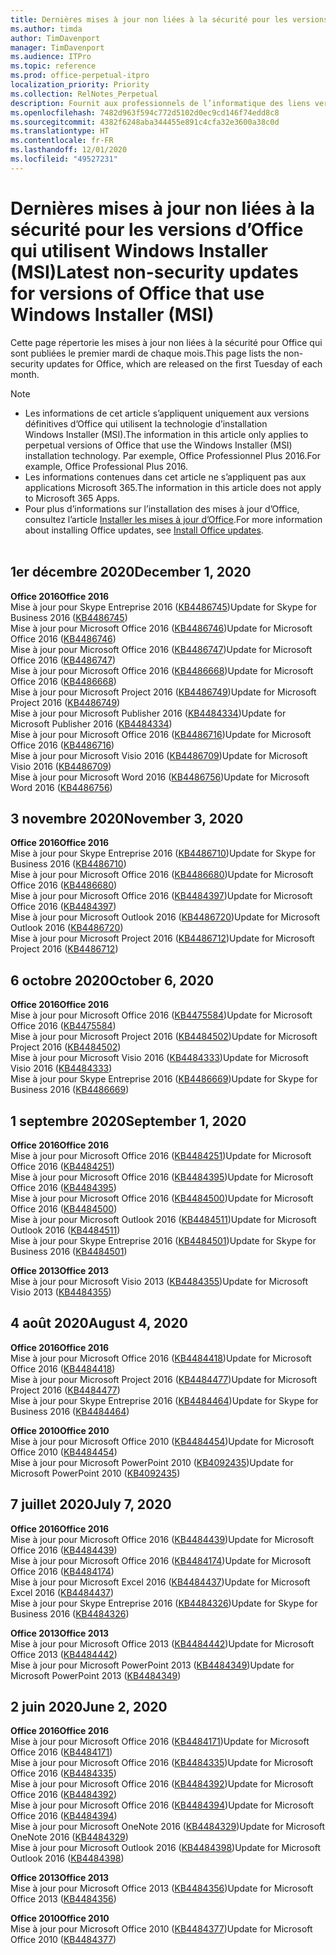 ```yaml
---
title: Dernières mises à jour non liées à la sécurité pour les versions d’Office qui utilisent Windows Installer (MSI)
ms.author: timda
author: TimDavenport
manager: TimDavenport
ms.audience: ITPro
ms.topic: reference
ms.prod: office-perpetual-itpro
localization_priority: Priority
ms.collection: RelNotes_Perpetual
description: Fournit aux professionnels de l’informatique des liens vers les dernières informations sur les mises à jour non liées à la sécurité pour les versions définitives d’Office 2016, Office 2013 et Office 2010
ms.openlocfilehash: 7482d963f594c772d5102d0ec9cd146f74edd8c8
ms.sourcegitcommit: 4382f6248aba344455e891c4cfa32e3600a38c0d
ms.translationtype: HT
ms.contentlocale: fr-FR
ms.lasthandoff: 12/01/2020
ms.locfileid: "49527231"
---
```

# <a name="latest-non-security-updates-for-versions-of-office-that-use-windows-installer-msi"></a><span data-ttu-id="b1fcc-103">Dernières mises à jour non liées à la sécurité pour les versions d’Office qui utilisent Windows Installer (MSI)</span><span class="sxs-lookup"><span data-stu-id="b1fcc-103">Latest non-security updates for versions of Office that use Windows Installer (MSI)</span></span>

<span data-ttu-id="b1fcc-104">Cette page répertorie les mises à jour non liées à la sécurité pour Office qui sont publiées le premier mardi de chaque mois.</span><span class="sxs-lookup"><span data-stu-id="b1fcc-104">This page lists the non-security updates for Office, which are released on the first Tuesday of each month.</span></span>

> [!NOTE]
> - <span data-ttu-id="b1fcc-105">Les informations de cet article s’appliquent uniquement aux versions définitives d’Office qui utilisent la technologie d’installation Windows Installer (MSI).</span><span class="sxs-lookup"><span data-stu-id="b1fcc-105">The information in this article only applies to perpetual versions of Office that use the Windows Installer (MSI) installation technology.</span></span> <span data-ttu-id="b1fcc-106">Par exemple, Office Professionnel Plus 2016.</span><span class="sxs-lookup"><span data-stu-id="b1fcc-106">For example, Office Professional Plus 2016.</span></span>
> - <span data-ttu-id="b1fcc-107">Les informations contenues dans cet article ne s’appliquent pas aux applications Microsoft 365.</span><span class="sxs-lookup"><span data-stu-id="b1fcc-107">The information in this article does not apply to Microsoft 365 Apps.</span></span>
> - <span data-ttu-id="b1fcc-108">Pour plus d’informations sur l’installation des mises à jour d’Office, consultez l’article [Installer les mises à jour d’Office](https://support.office.com/article/2ab296f3-7f03-43a2-8e50-46de917611c5).</span><span class="sxs-lookup"><span data-stu-id="b1fcc-108">For more information about installing Office updates, see [Install Office updates](https://support.office.com/article/2ab296f3-7f03-43a2-8e50-46de917611c5).</span></span>
<br/><br/>


## <a name="december-1-2020"></a><span data-ttu-id="b1fcc-109">1er décembre 2020</span><span class="sxs-lookup"><span data-stu-id="b1fcc-109">December 1, 2020</span></span>
<span data-ttu-id="b1fcc-110">**Office 2016**</span><span class="sxs-lookup"><span data-stu-id="b1fcc-110">**Office 2016**</span></span><br/>
<span data-ttu-id="b1fcc-111">Mise à jour pour Skype Entreprise 2016 ([KB4486745](https://support.microsoft.com/help/4486745))</span><span class="sxs-lookup"><span data-stu-id="b1fcc-111">Update for Skype for Business 2016 ([KB4486745](https://support.microsoft.com/help/4486745))</span></span> <br/>
<span data-ttu-id="b1fcc-112">Mise à jour pour Microsoft Office 2016 ([KB4486746](https://support.microsoft.com/help/4486746))</span><span class="sxs-lookup"><span data-stu-id="b1fcc-112">Update for Microsoft Office 2016 ([KB4486746](https://support.microsoft.com/help/4486746))</span></span> <br/> <span data-ttu-id="b1fcc-113">Mise à jour pour Microsoft Office 2016 ([KB4486747](https://support.microsoft.com/help/4486747))</span><span class="sxs-lookup"><span data-stu-id="b1fcc-113">Update for Microsoft Office 2016 ([KB4486747](https://support.microsoft.com/help/4486747))</span></span> <br/> <span data-ttu-id="b1fcc-114">Mise à jour pour Microsoft Office 2016 ([KB4486668](https://support.microsoft.com/help/4486668))</span><span class="sxs-lookup"><span data-stu-id="b1fcc-114">Update for Microsoft Office 2016 ([KB4486668](https://support.microsoft.com/help/4486668))</span></span> <br/>
<span data-ttu-id="b1fcc-115">Mise à jour pour Microsoft Project 2016 ([KB4486749](https://support.microsoft.com/help/4486749))</span><span class="sxs-lookup"><span data-stu-id="b1fcc-115">Update for Microsoft Project 2016 ([KB4486749](https://support.microsoft.com/help/4486749))</span></span> <br/> <span data-ttu-id="b1fcc-116">Mise à jour pour Microsoft Publisher 2016 ([KB4484334](https://support.microsoft.com/help/4484334))</span><span class="sxs-lookup"><span data-stu-id="b1fcc-116">Update for Microsoft Publisher 2016 ([KB4484334](https://support.microsoft.com/help/4484334))</span></span> <br/> <span data-ttu-id="b1fcc-117">Mise à jour pour Microsoft Office 2016 ([KB4486716](https://support.microsoft.com/help/4486716))</span><span class="sxs-lookup"><span data-stu-id="b1fcc-117">Update for Microsoft Office 2016 ([KB4486716](https://support.microsoft.com/help/4486716))</span></span> <br/> <span data-ttu-id="b1fcc-118">Mise à jour pour Microsoft Visio 2016 ([KB4486709](https://support.microsoft.com/help/4486709))</span><span class="sxs-lookup"><span data-stu-id="b1fcc-118">Update for Microsoft Visio 2016 ([KB4486709](https://support.microsoft.com/help/4486709))</span></span> <br/>
<span data-ttu-id="b1fcc-119">Mise à jour pour Microsoft Word 2016 ([KB4486756](https://support.microsoft.com/help/4486756))</span><span class="sxs-lookup"><span data-stu-id="b1fcc-119">Update for Microsoft Word 2016 ([KB4486756](https://support.microsoft.com/help/4486756))</span></span> <br/> 


## <a name="november-3-2020"></a><span data-ttu-id="b1fcc-120">3 novembre 2020</span><span class="sxs-lookup"><span data-stu-id="b1fcc-120">November 3, 2020</span></span>
<span data-ttu-id="b1fcc-121">**Office 2016**</span><span class="sxs-lookup"><span data-stu-id="b1fcc-121">**Office 2016**</span></span><br/>
<span data-ttu-id="b1fcc-122">Mise à jour pour Skype Entreprise 2016 ([KB4486710](https://support.microsoft.com/help/4486710))</span><span class="sxs-lookup"><span data-stu-id="b1fcc-122">Update for Skype for Business 2016 ([KB4486710](https://support.microsoft.com/help/4486710))</span></span> <br/>
<span data-ttu-id="b1fcc-123">Mise à jour pour Microsoft Office 2016 ([KB4486680](https://support.microsoft.com/help/4486680))</span><span class="sxs-lookup"><span data-stu-id="b1fcc-123">Update for Microsoft Office 2016 ([KB4486680](https://support.microsoft.com/help/4486680))</span></span> <br/>
<span data-ttu-id="b1fcc-124">Mise à jour pour Microsoft Office 2016 ([KB4484397](https://support.microsoft.com/help/4484397))</span><span class="sxs-lookup"><span data-stu-id="b1fcc-124">Update for Microsoft Office 2016 ([KB4484397](https://support.microsoft.com/help/4484397))</span></span> <br/>
<span data-ttu-id="b1fcc-125">Mise à jour pour Microsoft Outlook 2016 ([KB4486720](https://support.microsoft.com/help/4486720))</span><span class="sxs-lookup"><span data-stu-id="b1fcc-125">Update for Microsoft Outlook 2016 ([KB4486720](https://support.microsoft.com/help/4486720))</span></span> <br/>
<span data-ttu-id="b1fcc-126">Mise à jour pour Microsoft Project 2016 ([KB4486712](https://support.microsoft.com/help/4486712))</span><span class="sxs-lookup"><span data-stu-id="b1fcc-126">Update for Microsoft Project 2016 ([KB4486712](https://support.microsoft.com/help/4486712))</span></span> <br/>


## <a name="october-6-2020"></a><span data-ttu-id="b1fcc-127">6 octobre 2020</span><span class="sxs-lookup"><span data-stu-id="b1fcc-127">October 6, 2020</span></span>
<span data-ttu-id="b1fcc-128">**Office 2016**</span><span class="sxs-lookup"><span data-stu-id="b1fcc-128">**Office 2016**</span></span><br/>
<span data-ttu-id="b1fcc-129">Mise à jour pour Microsoft Office 2016 ([KB4475584](https://support.microsoft.com/help/4475584))</span><span class="sxs-lookup"><span data-stu-id="b1fcc-129">Update for Microsoft Office 2016 ([KB4475584](https://support.microsoft.com/help/4475584))</span></span><br/>
<span data-ttu-id="b1fcc-130">Mise à jour pour Microsoft Project 2016 ([KB4484502](https://support.microsoft.com/help/4484502))</span><span class="sxs-lookup"><span data-stu-id="b1fcc-130">Update for Microsoft Project 2016 ([KB4484502](https://support.microsoft.com/help/4484502))</span></span><br/>
<span data-ttu-id="b1fcc-131">Mise à jour pour Microsoft Visio 2016 ([KB4484333](https://support.microsoft.com/help/4484333))</span><span class="sxs-lookup"><span data-stu-id="b1fcc-131">Update for Microsoft Visio 2016 ([KB4484333](https://support.microsoft.com/help/4484333))</span></span><br/>
<span data-ttu-id="b1fcc-132">Mise à jour pour Skype Entreprise 2016 ([KB4486669](https://support.microsoft.com/help/4486669))</span><span class="sxs-lookup"><span data-stu-id="b1fcc-132">Update for Skype for Business 2016 ([KB4486669](https://support.microsoft.com/help/4486669))</span></span><br/> 

## <a name="september-1-2020"></a><span data-ttu-id="b1fcc-133">1 septembre 2020</span><span class="sxs-lookup"><span data-stu-id="b1fcc-133">September 1, 2020</span></span>
<span data-ttu-id="b1fcc-134">**Office 2016**</span><span class="sxs-lookup"><span data-stu-id="b1fcc-134">**Office 2016**</span></span><br/>
<span data-ttu-id="b1fcc-135">Mise à jour pour Microsoft Office 2016 ([KB4484251](https://support.microsoft.com/help/4484251))</span><span class="sxs-lookup"><span data-stu-id="b1fcc-135">Update for Microsoft Office 2016 ([KB4484251](https://support.microsoft.com/help/4484251))</span></span><br/>
<span data-ttu-id="b1fcc-136">Mise à jour pour Microsoft Office 2016 ([KB4484395](https://support.microsoft.com/help/4484395))</span><span class="sxs-lookup"><span data-stu-id="b1fcc-136">Update for Microsoft Office 2016 ([KB4484395](https://support.microsoft.com/help/4484395))</span></span><br/> <span data-ttu-id="b1fcc-137">Mise à jour pour Microsoft Office 2016 ([KB4484500](https://support.microsoft.com/help/4484500))</span><span class="sxs-lookup"><span data-stu-id="b1fcc-137">Update for Microsoft Office 2016 ([KB4484500](https://support.microsoft.com/help/4484500))</span></span> <br/>
<span data-ttu-id="b1fcc-138">Mise à jour pour Microsoft Outlook 2016 ([KB4484511](https://support.microsoft.com/help/4484511))</span><span class="sxs-lookup"><span data-stu-id="b1fcc-138">Update for Microsoft Outlook 2016 ([KB4484511](https://support.microsoft.com/help/4484511))</span></span> <br/>
<span data-ttu-id="b1fcc-139">Mise à jour pour Skype Entreprise 2016 ([KB4484501](https://support.microsoft.com/help/4484501))</span><span class="sxs-lookup"><span data-stu-id="b1fcc-139">Update for Skype for Business 2016 ([KB4484501](https://support.microsoft.com/help/4484501))</span></span> <br/>

<span data-ttu-id="b1fcc-140">**Office 2013**</span><span class="sxs-lookup"><span data-stu-id="b1fcc-140">**Office 2013**</span></span><br/>
<span data-ttu-id="b1fcc-141">Mise à jour pour Microsoft Visio 2013 ([KB4484355](https://support.microsoft.com/help/4484355))</span><span class="sxs-lookup"><span data-stu-id="b1fcc-141">Update for Microsoft Visio 2013 ([KB4484355](https://support.microsoft.com/help/4484355))</span></span><br/>

## <a name="august-4-2020"></a><span data-ttu-id="b1fcc-142">4 août 2020</span><span class="sxs-lookup"><span data-stu-id="b1fcc-142">August 4, 2020</span></span>

<span data-ttu-id="b1fcc-143">**Office 2016**</span><span class="sxs-lookup"><span data-stu-id="b1fcc-143">**Office 2016**</span></span><br/>
<span data-ttu-id="b1fcc-144">Mise à jour pour Microsoft Office 2016 ([KB4484418](https://support.microsoft.com/help/4484418))</span><span class="sxs-lookup"><span data-stu-id="b1fcc-144">Update for Microsoft Office 2016 ([KB4484418](https://support.microsoft.com/help/4484418))</span></span><br/> <span data-ttu-id="b1fcc-145">Mise à jour pour Microsoft Project 2016 ([KB4484477](https://support.microsoft.com/help/4484477))</span><span class="sxs-lookup"><span data-stu-id="b1fcc-145">Update for Microsoft Project 2016 ([KB4484477](https://support.microsoft.com/help/4484477))</span></span><br/>
<span data-ttu-id="b1fcc-146">Mise à jour pour Skype Entreprise 2016 ([KB4484464](https://support.microsoft.com/help/4484464))</span><span class="sxs-lookup"><span data-stu-id="b1fcc-146">Update for Skype for Business 2016 ([KB4484464](https://support.microsoft.com/help/4484464))</span></span><br/> 

<span data-ttu-id="b1fcc-147">**Office 2010**</span><span class="sxs-lookup"><span data-stu-id="b1fcc-147">**Office 2010**</span></span><br/>
<span data-ttu-id="b1fcc-148">Mise à jour pour Microsoft Office 2010 ([KB4484454](https://support.microsoft.com/help/4484454))</span><span class="sxs-lookup"><span data-stu-id="b1fcc-148">Update for Microsoft Office 2010 ([KB4484454](https://support.microsoft.com/help/4484454))</span></span><br/> <span data-ttu-id="b1fcc-149">Mise à jour pour Microsoft PowerPoint 2010 ([KB4092435](https://support.microsoft.com/help/4092435))</span><span class="sxs-lookup"><span data-stu-id="b1fcc-149">Update for Microsoft PowerPoint 2010 ([KB4092435](https://support.microsoft.com/help/4092435))</span></span><br/> 

## <a name="july-7-2020"></a><span data-ttu-id="b1fcc-150">7 juillet 2020</span><span class="sxs-lookup"><span data-stu-id="b1fcc-150">July 7, 2020</span></span>

<span data-ttu-id="b1fcc-151">**Office 2016**</span><span class="sxs-lookup"><span data-stu-id="b1fcc-151">**Office 2016**</span></span><br/>
<span data-ttu-id="b1fcc-152">Mise à jour pour Microsoft Office 2016 ([KB4484439](https://support.microsoft.com/help/4484439))</span><span class="sxs-lookup"><span data-stu-id="b1fcc-152">Update for Microsoft Office 2016 ([KB4484439](https://support.microsoft.com/help/4484439))</span></span><br/> <span data-ttu-id="b1fcc-153">Mise à jour pour Microsoft Office 2016 ([KB4484174](https://support.microsoft.com/help/4484174))</span><span class="sxs-lookup"><span data-stu-id="b1fcc-153">Update for Microsoft Office 2016 ([KB4484174](https://support.microsoft.com/help/4484174))</span></span><br/> <span data-ttu-id="b1fcc-154">Mise à jour pour Microsoft Excel 2016 ([KB4484437](https://support.microsoft.com/help/4484437))</span><span class="sxs-lookup"><span data-stu-id="b1fcc-154">Update for Microsoft Excel 2016 ([KB4484437](https://support.microsoft.com/help/4484437))</span></span><br/>
<span data-ttu-id="b1fcc-155">Mise à jour pour Skype Entreprise 2016 ([KB4484326](https://support.microsoft.com/help/4484326))</span><span class="sxs-lookup"><span data-stu-id="b1fcc-155">Update for Skype for Business 2016 ([KB4484326](https://support.microsoft.com/help/4484326))</span></span><br/> 

<span data-ttu-id="b1fcc-156">**Office 2013**</span><span class="sxs-lookup"><span data-stu-id="b1fcc-156">**Office 2013**</span></span><br/>
<span data-ttu-id="b1fcc-157">Mise à jour pour Microsoft Office 2013 ([KB4484442](https://support.microsoft.com/help/4484442))</span><span class="sxs-lookup"><span data-stu-id="b1fcc-157">Update for Microsoft Office 2013 ([KB4484442](https://support.microsoft.com/help/4484442))</span></span><br/> <span data-ttu-id="b1fcc-158">Mise à jour pour Microsoft PowerPoint 2013 ([KB4484349](https://support.microsoft.com/help/4484349))</span><span class="sxs-lookup"><span data-stu-id="b1fcc-158">Update for Microsoft PowerPoint 2013 ([KB4484349](https://support.microsoft.com/help/4484349))</span></span><br/> 


## <a name="june-2-2020"></a><span data-ttu-id="b1fcc-159">2 juin 2020</span><span class="sxs-lookup"><span data-stu-id="b1fcc-159">June 2, 2020</span></span>

<span data-ttu-id="b1fcc-160">**Office 2016**</span><span class="sxs-lookup"><span data-stu-id="b1fcc-160">**Office 2016**</span></span><br/>
<span data-ttu-id="b1fcc-161">Mise à jour pour Microsoft Office 2016 ([KB4484171](https://support.microsoft.com/help/4484171))</span><span class="sxs-lookup"><span data-stu-id="b1fcc-161">Update for Microsoft Office 2016 ([KB4484171](https://support.microsoft.com/help/4484171))</span></span><br/> <span data-ttu-id="b1fcc-162">Mise à jour pour Microsoft Office 2016 ([KB4484335](https://support.microsoft.com/help/4484335))</span><span class="sxs-lookup"><span data-stu-id="b1fcc-162">Update for Microsoft Office 2016 ([KB4484335](https://support.microsoft.com/help/4484335))</span></span><br/> <span data-ttu-id="b1fcc-163">Mise à jour pour Microsoft Office 2016 ([KB4484392](https://support.microsoft.com/help/4484392))</span><span class="sxs-lookup"><span data-stu-id="b1fcc-163">Update for Microsoft Office 2016 ([KB4484392](https://support.microsoft.com/help/4484392))</span></span><br/> <span data-ttu-id="b1fcc-164">Mise à jour pour Microsoft Office 2016 ([KB4484394](https://support.microsoft.com/help/4484394))</span><span class="sxs-lookup"><span data-stu-id="b1fcc-164">Update for Microsoft Office 2016 ([KB4484394](https://support.microsoft.com/help/4484394))</span></span><br/> <span data-ttu-id="b1fcc-165">Mise à jour pour Microsoft OneNote 2016 ([KB4484329](https://support.microsoft.com/help/4484329))</span><span class="sxs-lookup"><span data-stu-id="b1fcc-165">Update for Microsoft OneNote 2016 ([KB4484329](https://support.microsoft.com/help/4484329))</span></span><br/>
<span data-ttu-id="b1fcc-166">Mise à jour pour Microsoft Outlook 2016 ([KB4484398](https://support.microsoft.com/help/4484398))</span><span class="sxs-lookup"><span data-stu-id="b1fcc-166">Update for Microsoft Outlook 2016 ([KB4484398](https://support.microsoft.com/help/4484398))</span></span><br/> 

<span data-ttu-id="b1fcc-167">**Office 2013**</span><span class="sxs-lookup"><span data-stu-id="b1fcc-167">**Office 2013**</span></span><br/>
<span data-ttu-id="b1fcc-168">Mise à jour pour Microsoft Office 2013 ([KB4484356](https://support.microsoft.com/help/4484356))</span><span class="sxs-lookup"><span data-stu-id="b1fcc-168">Update for Microsoft Office 2013 ([KB4484356](https://support.microsoft.com/help/4484356))</span></span><br/> 

<span data-ttu-id="b1fcc-169">**Office 2010**</span><span class="sxs-lookup"><span data-stu-id="b1fcc-169">**Office 2010**</span></span><br/>
<span data-ttu-id="b1fcc-170">Mise à jour pour Microsoft Office 2010 ([KB4484377](https://support.microsoft.com/help/4484377))</span><span class="sxs-lookup"><span data-stu-id="b1fcc-170">Update for Microsoft Office 2010 ([KB4484377](https://support.microsoft.com/help/4484377))</span></span><br/> 

 

